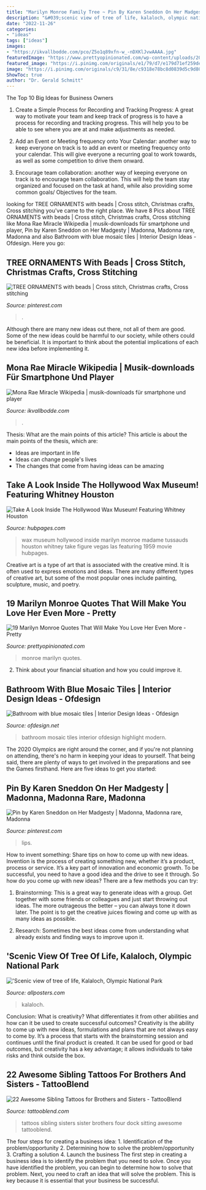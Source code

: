 ```yaml
---
title: "Marilyn Monroe Family Tree ~ Pin By Karen Sneddon On Her Madgesty"
description: "&#039;scenic view of tree of life, kalaloch, olympic national park"
date: "2022-11-26"
categories:
- "ideas"
tags: ["ideas"]
images:
- "https://ikvallbodde.com/pco/Z5o1q89xfn-w_-nDXKlJvwAAAA.jpg"
featuredImage: "https://www.prettyopinionated.com/wp-content/uploads/2017/02/19-Marilyn-Monroe-Quotes-That-Will-Make-You-Love-Her-Even-More-Square.jpg"
featured_image: "https://i.pinimg.com/originals/e1/79/d7/e179d71ef259dee951a95f0a3f70b4ce.jpg"
image: "https://i.pinimg.com/originals/c9/31/8e/c9318e78bc8d0839d5c9d80fd81a7776.jpg"
ShowToc: true
author: "Dr. Gerald Schmitt"
---
```



The Top 10 Big Ideas for Business Owners
1. Create a Simple Process for Recording and Tracking Progress: A great way to motivate your team and keep track of progress is to have a process for recording and tracking progress. This will help you to be able to see where you are at and make adjustments as needed.
2. Add an Event or Meeting frequency onto Your Calendar: another way to keep everyone on track is to add an event or meeting frequency onto your calendar. This will give everyone a recurring goal to work towards, as well as some competition to drive them onward.

3. Encourage team collaboration: another way of keeping everyone on track is to encourage team collaboration. This will help the team stay organized and focused on the task at hand, while also providing some common goals/ Objectives for the team.


	

		
looking for TREE ORNAMENTS with beads | Cross stitch, Christmas crafts, Cross stitching you've came to the right place. We have 8 Pics about TREE ORNAMENTS with beads | Cross stitch, Christmas crafts, Cross stitching like Mona Rae Miracle Wikipedia | musik-downloads für smartphone und player, Pin by Karen Sneddon on Her Madgesty | Madonna, Madonna rare, Madonna and also Bathroom with blue mosaic tiles | Interior Design Ideas - Ofdesign. Here you go:
		
    
## TREE ORNAMENTS With Beads | Cross Stitch, Christmas Crafts, Cross Stitching

<img loading=lazy src="https://i.pinimg.com/originals/c9/31/8e/c9318e78bc8d0839d5c9d80fd81a7776.jpg" onerror="this.onerror=null;this.src='https://tse2.mm.bing.net/th?id=OIP.3P5e1AAvIZK4MT109PouNwHaKK&amp;pid=15.1';" alt="TREE ORNAMENTS with beads | Cross stitch, Christmas crafts, Cross stitching">

_Source: pinterest.com_

>. 

	

Although there are many new ideas out there, not all of them are good. Some of the new ideas could be harmful to our society, while others could be beneficial. It is important to think about the potential implications of each new idea before implementing it.

    
## Mona Rae Miracle Wikipedia | Musik-downloads Für Smartphone Und Player

<img loading=lazy src="https://ikvallbodde.com/pco/Z5o1q89xfn-w_-nDXKlJvwAAAA.jpg" onerror="this.onerror=null;this.src='https://tse4.mm.bing.net/th?id=OIP.wesW_hN-d6TcnTGwqb5CxAAAAA&amp;pid=15.1';" alt="Mona Rae Miracle Wikipedia | musik-downloads für smartphone und player">

_Source: ikvallbodde.com_

>. 

	

Thesis: What are the main points of this article?
This article is about the main points of the thesis, which are: 
- Ideas are important in life
- Ideas can change people's lives
- The changes that come from having ideas can be amazing

    
## Take A Look Inside The Hollywood Wax Museum! Featuring Whitney Houston

<img loading=lazy src="https://usercontent2.hubstatic.com/8642339_f520.jpg" onerror="this.onerror=null;this.src='https://tse1.mm.bing.net/th?id=OIP.z82HVhFtGbTOS0IRQxxF8wHaKh&amp;pid=15.1';" alt="Take A Look Inside The Hollywood Wax Museum! Featuring Whitney Houston">

_Source: hubpages.com_

>wax museum hollywood inside marilyn monroe madame tussauds houston whitney take figure vegas las featuring 1959 movie hubpages. 

	

Creative art is a type of art that is associated with the creative mind. It is often used to express emotions and ideas. There are many different types of creative art, but some of the most popular ones include painting, sculpture, music, and poetry.

    
## 19 Marilyn Monroe Quotes That Will Make You Love Her Even More - Pretty

<img loading=lazy src="https://www.prettyopinionated.com/wp-content/uploads/2017/02/19-Marilyn-Monroe-Quotes-That-Will-Make-You-Love-Her-Even-More-Square.jpg" onerror="this.onerror=null;this.src='https://tse2.mm.bing.net/th?id=OIP.DvFnIARu-etjvBxw_ix35gHaHH&amp;pid=15.1';" alt="19 Marilyn Monroe Quotes That Will Make You Love Her Even More - Pretty">

_Source: prettyopinionated.com_

>monroe marilyn quotes. 

	

2. Think about your financial situation and how you could improve it.

    
## Bathroom With Blue Mosaic Tiles | Interior Design Ideas - Ofdesign

<img loading=lazy src="https://www.ofdesign.net/wp-content/uploads/files/7/7/2/bathroom-with-blue-mosaic-tiles-0-772.jpg" onerror="this.onerror=null;this.src='https://tse3.mm.bing.net/th?id=OIP.7rCZ10wNor3v5wtS8Vt7zAHaKe&amp;pid=15.1';" alt="Bathroom with blue mosaic tiles | Interior Design Ideas - Ofdesign">

_Source: ofdesign.net_

>bathroom mosaic tiles interior ofdesign highlight modern. 

	

The 2020 Olympics are right around the corner, and if you're not planning on attending, there's no harm in keeping your ideas to yourself. That being said, there are plenty of ways to get involved in the preparations and see the Games firsthand. Here are five ideas to get you started: 

    
## Pin By Karen Sneddon On Her Madgesty | Madonna, Madonna Rare, Madonna

<img loading=lazy src="https://i.pinimg.com/originals/e1/79/d7/e179d71ef259dee951a95f0a3f70b4ce.jpg" onerror="this.onerror=null;this.src='https://tse2.mm.bing.net/th?id=OIP.9h4ZHZraCsIlIA5F06K3OwHaHb&amp;pid=15.1';" alt="Pin by Karen Sneddon on Her Madgesty | Madonna, Madonna rare, Madonna">

_Source: pinterest.com_

>lips. 

	

How to invent something: Share tips on how to come up with new ideas.
Invention is the process of creating something new, whether it’s a product, process or service. It’s a key part of innovation and economic growth. To be successful, you need to have a good idea and the drive to see it through.
So how do you come up with new ideas? There are a few methods you can try:

1. Brainstorming: This is a great way to generate ideas with a group. Get together with some friends or colleagues and just start throwing out ideas. The more outrageous the better – you can always tone it down later. The point is to get the creative juices flowing and come up with as many ideas as possible.

2. Research: Sometimes the best ideas come from understanding what already exists and finding ways to improve upon it.

    
## &#039;Scenic View Of Tree Of Life, Kalaloch, Olympic National Park

<img loading=lazy src="https://imgc.allpostersimages.com/img/print/posters/panoramic-images-scenic-view-of-tree-of-life-kalaloch-olympic-national-park-jefferson-county-washington-state_a-L-15937398-14258382.jpg" onerror="this.onerror=null;this.src='https://tse2.mm.bing.net/th?id=OIP.9_GtiTIJSgMm25hpOit0OwAAAA&amp;pid=15.1';" alt="&#039;Scenic view of tree of life, Kalaloch, Olympic National Park">

_Source: allposters.com_

>kalaloch. 

	

Conclusion: What is creativity? What differentiates it from other abilities and how can it be used to create successful outcomes?
Creativity is the ability to come up with new ideas, formulations and plans that are not always easy to come by. It’s a process that starts with the brainstorming session and continues until the final product is created. It can be used for good or bad outcomes, but creativity has a key advantage; it allows individuals to take risks and think outside the box.

    
## 22 Awesome Sibling Tattoos For Brothers And Sisters - TattooBlend

<img loading=lazy src="http://tattooblend.com/wp-content/uploads/2016/03/sibling-family-tattoos.jpg" onerror="this.onerror=null;this.src='https://tse1.mm.bing.net/th?id=OIP.oBMyskvWARV4iuzW7DcFkwHaHo&amp;pid=15.1';" alt="22 Awesome Sibling Tattoos for Brothers and Sisters - TattooBlend">

_Source: tattooblend.com_

>tattoos sibling sisters sister brothers four dock sitting awesome tattooblend. 

	

The four steps for creating a business idea: 1. Identification of the problem/opportunity 2. Determining how to solve the problem/opportunity 3. Crafting a solution 4. Launch the business
The first step in creating a business idea is to identify the problem that you need to solve. Once you have identified the problem, you can begin to determine how to solve that problem. Next, you need to craft an idea that will solve the problem. This is key because it is essential that your business be successful.

